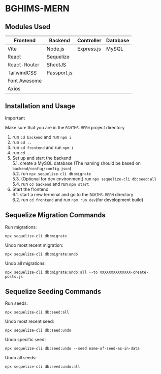 # BGHIMS-MERN

## Modules Used

| Frontend     | Backend     | Controller | Database |   
|--------------|-------------|------------|----------| 
| Vite         | Node.js     | Express.js | MySQL    |
| React        | Sequelize   |            |          |
| React-Router | SheetJS     |            |          | 
| TailwindCSS  | Passport.js |            |          |
| Font Awesome |             |            |          |  
| Axios        |             |            |          | 
## Installation and Usage
>[!IMPORTANT]
> Make sure that you are in the `BGHIMS-MERN` project directory 
1. run `cd backend` and run `npm i`
2. run `cd ..`
3. run `cd frontend` and run `npm i`
4. run `cd ..`
5. Set up and start the backend <br>
5.1. create a MySQL database (The naming should be based on `backend/config/config.json`)<br> 
5.2. run `npx sequelize-cli db:migrate`<br>
5.3. (Optional for dev environment) run `npx sequelize-cli db:seed:all`<br>
5.4. run `cd backend` and run `npm start`<br>
6. Start the frontend <br>
6.1. start a new terminal and go to the `BGHIMS-MERN` directory<br>
6.2. run `cd frontend` and run `npm run dev`(for development build)<br>
## Sequelize Migration Commands
Run migrations:
```
npx sequelize-cli db:migrate
```
Undo most recent migration:
```
npx sequelize-cli db:migrate:undo
```
Undo all migrations:
```
npx sequelize-cli db:migrate:undo:all --to XXXXXXXXXXXXXX-create-posts.js
```

## Sequelize Seeding Commands
Run seeds:
```
npx sequelize-cli db:seed:all
```
Undo most recent seed:
```
npx sequelize-cli db:seed:undo
```
Undo specific seed:
```
npx sequelize-cli db:seed:undo --seed name-of-seed-as-in-data
```
Undo all seeds:
```
npx sequelize-cli db:seed:undo:all
```